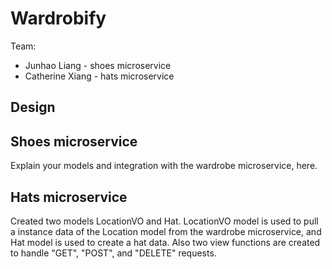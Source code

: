 # Wardrobify

Team:

* Junhao Liang - shoes microservice
* Catherine Xiang - hats microservice


## Design

## Shoes microservice

Explain your models and integration with the wardrobe
microservice, here.

## Hats microservice

Created two models LocationVO and Hat. LocationVO model is used to pull a instance data of the Location model from the wardrobe microservice, and Hat model is used to create a hat data.
Also two view functions are created to handle "GET", "POST", and "DELETE" requests.
